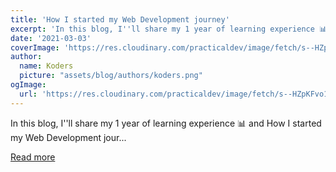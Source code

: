 ```yaml
---
title: 'How I started my Web Development journey'
excerpt: 'In this blog, I''ll share my 1 year of learning experience 📊 and How I started my Web Development jour...'
date: '2021-03-03'
coverImage: 'https://res.cloudinary.com/practicaldev/image/fetch/s--HZpKFvo1--/c_imagga_scale,f_auto,fl_progressive,h_420,q_auto,w_1000/https://dev-to-uploads.s3.amazonaws.com/uploads/articles/9glkb85i57ahpafnqhkl.png'
author:
  name: Koders
  picture: "assets/blog/authors/koders.png"
ogImage:
  url: 'https://res.cloudinary.com/practicaldev/image/fetch/s--HZpKFvo1--/c_imagga_scale,f_auto,fl_progressive,h_420,q_auto,w_1000/https://dev-to-uploads.s3.amazonaws.com/uploads/articles/9glkb85i57ahpafnqhkl.png'
---
```


In this blog, I''ll share my 1 year of learning experience 📊 and How I started my Web Development jour...

[Read more](https://dev.to/tusharjain0022/how-i-started-my-web-development-journey-2b8d)
